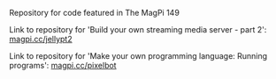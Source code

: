 Repository for code featured in The MagPi 149
 
Link to repository for 'Build your own streaming media server - part 2': [magpi.cc/jellypt2](https://magpi.cc/jellypt2)

Link to repository for 'Make your own programming language: Running programs': [magpi.cc/pixelbot](https://magpi.cc/pixelbot)